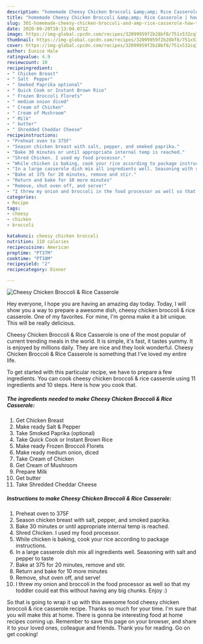 ```yaml
---
description: "homemade Cheesy Chicken Broccoli &amp;amp; Rice Casserole | how to make the best Cheesy Chicken Broccoli &amp;amp; Rice Casserole"
title: "homemade Cheesy Chicken Broccoli &amp;amp; Rice Casserole | how to make the best Cheesy Chicken Broccoli &amp;amp; Rice Casserole"
slug: 301-homemade-cheesy-chicken-broccoli-and-amp-rice-casserole-how-to-make-the-best-cheesy-chicken-broccoli-and-amp-rice-casserole
date: 2020-09-20T10:13:04.071Z
image: https://img-global.cpcdn.com/recipes/32099959f2b28bf8/751x532cq70/cheesy-chicken-broccoli-rice-casserole-recipe-main-photo.jpg
thumbnail: https://img-global.cpcdn.com/recipes/32099959f2b28bf8/751x532cq70/cheesy-chicken-broccoli-rice-casserole-recipe-main-photo.jpg
cover: https://img-global.cpcdn.com/recipes/32099959f2b28bf8/751x532cq70/cheesy-chicken-broccoli-rice-casserole-recipe-main-photo.jpg
author: Eunice Hale
ratingvalue: 4.9
reviewcount: 10
recipeingredient:
- " Chicken Breast"
- " Salt  Pepper"
- " Smoked Paprika optional"
- " Quick Cook or Instant Brown Rice"
- " Frozen Broccoli Florets"
- " medium onion diced"
- " Cream of Chicken"
- " Cream of Mushroom"
- " Milk"
- " butter"
- " Shredded Cheddar Cheese"
recipeinstructions:
- "Preheat oven to 375F"
- "Season chicken breast with salt, pepper, and smoked paprika."
- "Bake 30 minutes or until appropriate internal temp is reached."
- "Shred Chicken. I used my food processor."
- "While chicken is baking, cook your rice according to package instructions."
- "In a large casserole dish mix all ingredients well. Seasoning with salt and pepper to taste"
- "Bake at 375 for 20 minutes, remove and stir."
- "Return and bake for 10 more minutes"
- "Remove, shut oven off, and serve!"
- "I threw my onion and broccoli in the food processor as well so that my toddler could eat this without having any big chunks. Enjoy :)"
categories:
- Recipe
tags:
- cheesy
- chicken
- broccoli

katakunci: cheesy chicken broccoli 
nutrition: 110 calories
recipecuisine: American
preptime: "PT37M"
cooktime: "PT38M"
recipeyield: "2"
recipecategory: Dinner

---
```



![Cheesy Chicken Broccoli &amp; Rice Casserole](https://img-global.cpcdn.com/recipes/32099959f2b28bf8/751x532cq70/cheesy-chicken-broccoli-rice-casserole-recipe-main-photo.jpg)

Hey everyone, I hope you are having an amazing day today. Today, I will show you a way to prepare a awesome dish, cheesy chicken broccoli &amp; rice casserole. One of my favorites. For mine, I'm gonna make it a bit unique. This will be really delicious.



Cheesy Chicken Broccoli &amp; Rice Casserole is one of the most popular of current trending meals in the world. It is simple, it's fast, it tastes yummy. It is enjoyed by millions daily. They are nice and they look wonderful. Cheesy Chicken Broccoli &amp; Rice Casserole is something that I've loved my entire life.


To get started with this particular recipe, we have to prepare a few ingredients. You can cook cheesy chicken broccoli &amp; rice casserole using 11 ingredients and 10 steps. Here is how you cook that.

<!--inarticleads1-->

##### The ingredients needed to make Cheesy Chicken Broccoli &amp; Rice Casserole:

1. Get  Chicken Breast
1. Make ready  Salt &amp; Pepper
1. Take  Smoked Paprika (optional)
1. Take  Quick Cook or Instant Brown Rice
1. Make ready  Frozen Broccoli Florets
1. Make ready  medium onion, diced
1. Take  Cream of Chicken
1. Get  Cream of Mushroom
1. Prepare  Milk
1. Get  butter
1. Take  Shredded Cheddar Cheese




<!--inarticleads2-->

##### Instructions to make Cheesy Chicken Broccoli &amp; Rice Casserole:

1. Preheat oven to 375F
1. Season chicken breast with salt, pepper, and smoked paprika.
1. Bake 30 minutes or until appropriate internal temp is reached.
1. Shred Chicken. I used my food processor.
1. While chicken is baking, cook your rice according to package instructions.
1. In a large casserole dish mix all ingredients well. Seasoning with salt and pepper to taste
1. Bake at 375 for 20 minutes, remove and stir.
1. Return and bake for 10 more minutes
1. Remove, shut oven off, and serve!
1. I threw my onion and broccoli in the food processor as well so that my toddler could eat this without having any big chunks. Enjoy :)




So that is going to wrap it up with this awesome food cheesy chicken broccoli &amp; rice casserole recipe. Thanks so much for your time. I'm sure that you will make this at home. There is gonna be interesting food at home recipes coming up. Remember to save this page on your browser, and share it to your loved ones, colleague and friends. Thank you for reading. Go on get cooking!
